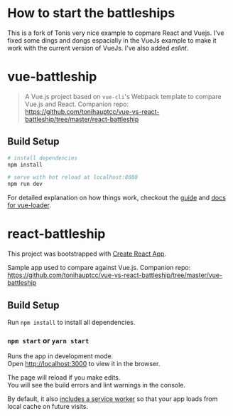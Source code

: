 # How to start the battleships

This is a fork of Tonis very nice example to copmare React and Vuejs. I've fixed some dings and dongs espacially in the VueJs example to make it work with the current version of VueJs. I've also added _eslint_.

# vue-battleship

> A Vue.js project based on `vue-cli`'s Webpack template to compare Vue.js and React. Companion repo: https://github.com/tonihauptcc/vue-vs-react-battleship/tree/master/react-battleship

## Build Setup

``` bash
# install dependencies
npm install

# serve with hot reload at localhost:8080
npm run dev
```

For detailed explanation on how things work, checkout the [guide](http://vuejs-templates.github.io/webpack/) and [docs for vue-loader](http://vuejs.github.io/vue-loader).

# react-battleship

This project was bootstrapped with [Create React App](https://github.com/facebookincubator/create-react-app).

Sample app used to compare against Vue.js. Companion repo: https://github.com/tonihauptcc/vue-vs-react-battleship/tree/master/vue-battleship

## Build Setup
Run `npm install` to install all dependencies. 

### `npm start` or `yarn start`

Runs the app in development mode.<br>
Open [http://localhost:3000](http://localhost:3000) to view it in the browser.

The page will reload if you make edits.<br>
You will see the build errors and lint warnings in the console.

By default, it also [includes a service worker](https://github.com/facebookincubator/create-react-app/blob/master/packages/react-scripts/template/README.md#making-a-progressive-web-app) so that your app loads from local cache on future visits.